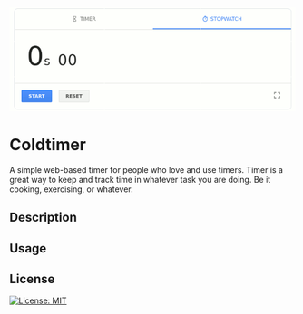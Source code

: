 
![alt text](gif1.gif)

#  Coldtimer
A simple web-based timer for people who love and use timers. Timer is a great way to keep and track
time in whatever task you are doing. Be it cooking, exercising, or whatever.

## Description

## Usage

## License

[![License: MIT](https://img.shields.io/badge/License-MIT-yellow.svg)](https://opensource.org/licenses/MIT)
